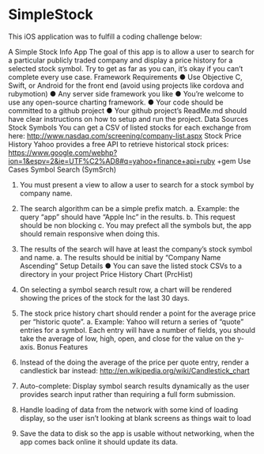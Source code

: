 # SimpleStock

This iOS application was to fulfill a coding challenge below:

 A Simple Stock Info App
The goal of this app is to allow a user to search for a particular publicly traded company and display a price history for a selected stock symbol.
Try to get as far as you can, it’s okay if you can’t complete every use case.
Framework Requirements
● Use Objective C, Swift, or Android for the front end (avoid using projects like cordova and rubymotion)
● Any server side framework you like
● You’re welcome to use any open-source charting framework.
● Your code should be committed to a github project
● Your github project’s ReadMe.md should have clear instructions on how to setup and run
the project.
Data Sources
Stock Symbols
You can get a CSV of listed stocks for each exchange from here:
http://www.nasdaq.com/screening/company-list.aspx
Stock Price History
Yahoo provides a free API to retrieve historical stock prices:
https://www.google.com/webhp?ion=1&espv=2&ie=UTF%C2%AD8#q=yahoo+finance+api+ruby +gem
Use Cases
Symbol Search (SymSrch)
1. You must present a view to allow a user to search for a stock symbol by company name.
2. The search algorithm can be a simple prefix match.
a. Example: the query “app” should have “Apple Inc” in the results.
b. This request should be non blocking
c. You may prefect all the symbols but, the app should remain responsive when
doing this.
3. The results of the search will have at least the company’s stock symbol and name.
a. The results should be initial by “Company Name Ascending”
Setup Details
● You can save the listed stock CSVs to a directory in your project
Price History Chart (PrcHist)
1. On selecting a symbol search result row, a chart will be rendered showing the prices of the stock for the last 30 days.
    
 2. The stock price history chart should render a point for the average price per “historic quote”.
a. Example: Yahoo will return a series of “quote” entries for a symbol. Each entry will have a number of fields, you should take the average of low, high, open, and close for the value on the y-axis.
Bonus Features
1. Instead of the doing the average of the price per quote entry, render a candlestick bar instead:  http://en.wikipedia.org/wiki/Candlestick_chart
2. Auto-complete: Display symbol search results dynamically as the user provides search input rather than requiring a full form submission.
3. Handle loading of data from the network with some kind of loading display, so the user isn’t looking at blank screens as things wait to load
4. Save the data to disk so the app is usable without networking, when the app comes back online it should update its data.
  

